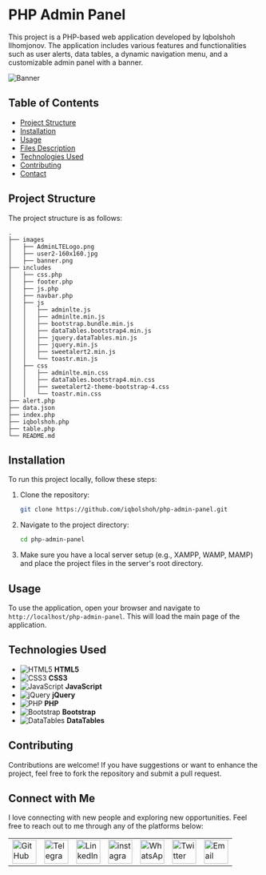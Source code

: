 # PHP Admin Panel

This project is a PHP-based web application developed by Iqbolshoh Ilhomjonov. The application includes various features and functionalities such as user alerts, data tables, a dynamic navigation menu, and a customizable admin panel with a banner.

![Banner](images/banner.png)

## Table of Contents

- [Project Structure](#project-structure)
- [Installation](#installation)
- [Usage](#usage)
- [Files Description](#files-description)
- [Technologies Used](#technologies-used)
- [Contributing](#contributing)
- [Contact](#contact)

## Project Structure

The project structure is as follows:

```
.
├── images
│   ├── AdminLTELogo.png
│   ├── user2-160x160.jpg
│   ├── banner.png
├── includes
│   ├── css.php
│   ├── footer.php
│   ├── js.php
│   ├── navbar.php
│   ├── js
│   │   ├── adminlte.js
│   │   ├── adminlte.min.js
│   │   ├── bootstrap.bundle.min.js
│   │   ├── dataTables.bootstrap4.min.js
│   │   ├── jquery.dataTables.min.js
│   │   ├── jquery.min.js
│   │   ├── sweetalert2.min.js
│   │   └── toastr.min.js
│   ├── css
│   │   ├── adminlte.min.css
│   │   ├── dataTables.bootstrap4.min.css
│   │   ├── sweetalert2-theme-bootstrap-4.css
│   │   └── toastr.min.css
├── alert.php
├── data.json
├── index.php
├── iqbolshoh.php
├── table.php
└── README.md
```

## Installation

To run this project locally, follow these steps:

1. Clone the repository:
   ```bash
   git clone https://github.com/iqbolshoh/php-admin-panel.git
   ```
2. Navigate to the project directory:
   ```bash
   cd php-admin-panel
   ```
3. Make sure you have a local server setup (e.g., XAMPP, WAMP, MAMP) and place the project files in the server's root directory.

## Usage

To use the application, open your browser and navigate to `http://localhost/php-admin-panel`. This will load the main page of the application.

## Technologies Used

- ![HTML5](https://img.icons8.com/color/48/000000/html-5.png) **HTML5**
- ![CSS3](https://img.icons8.com/color/48/000000/css3.png) **CSS3**
- ![JavaScript](https://img.icons8.com/color/48/000000/javascript.png) **JavaScript**
- ![jQuery](https://img.icons8.com/ios-filled/50/000000/jquery.png) **jQuery**
- ![PHP](https://img.icons8.com/dusk/64/000000/php-logo.png) **PHP**
- ![Bootstrap](https://img.icons8.com/color/48/000000/bootstrap.png) **Bootstrap**
- ![DataTables](https://img.icons8.com/ios/50/000000/data-configuration.png) **DataTables**

## Contributing

Contributions are welcome! If you have suggestions or want to enhance the project, feel free to fork the repository and submit a pull request.

## Connect with Me

I love connecting with new people and exploring new opportunities. Feel free to reach out to me through any of the platforms below:

<table>
    <tr>
        <td>
            <a href="https://github.com/iqbolshoh">
                <img src="https://raw.githubusercontent.com/rahuldkjain/github-profile-readme-generator/master/src/images/icons/Social/github.svg"
                    height="48" width="48" alt="GitHub" />
            </a>
        </td>
        <td>
            <a href="https://t.me/iqbolshoh_777">
                <img src="https://github.com/gayanvoice/github-active-users-monitor/blob/master/public/images/icons/telegram.svg"
                    height="48" width="48" alt="Telegram" />
            </a>
        </td>
        <td>
            <a href="https://www.linkedin.com/in/iiqbolshoh/">
                <img src="https://github.com/gayanvoice/github-active-users-monitor/blob/master/public/images/icons/linkedin.svg"
                    height="48" width="48" alt="LinkedIn" />
            </a>
        </td>
        <td>
            <a href="https://instagram.com/iqbolshoh_777" target="blank"><img align="center"
                    src="https://raw.githubusercontent.com/rahuldkjain/github-profile-readme-generator/master/src/images/icons/Social/instagram.svg"
                    alt="instagram" height="48" width="48" /></a>
        </td>
        <td>
            <a href="https://wa.me/qr/22PVFQSMQQX4F1">
                <img src="https://github.com/gayanvoice/github-active-users-monitor/blob/master/public/images/icons/whatsapp.svg"
                    height="48" width="48" alt="WhatsApp" />
            </a>
        </td>
        <td>
            <a href="https://x.com/iqbolshoh_777">
                <img src="https://img.shields.io/badge/X-000000?style=for-the-badge&logo=x&logoColor=white" height="48"
                    width="48" alt="Twitter" />
            </a>
        </td>
        <td>
            <a href="mailto:iilhomjonov777@gmail.com">
                <img src="https://github.com/gayanvoice/github-active-users-monitor/blob/master/public/images/icons/gmail.svg"
                    height="48" width="48" alt="Email" />
            </a>
        </td>
    </tr>
</table>
